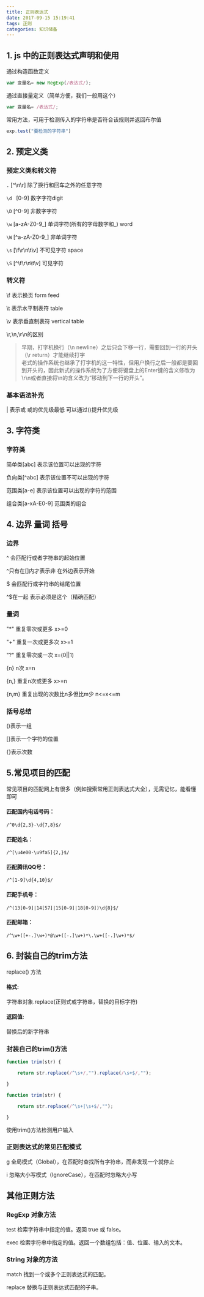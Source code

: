 ```yaml
---
title: 正则表达式
date: 2017-09-15 15:19:41
tags: 正则
categories: 知识储备
---
```


## 1. js 中的正则表达式声明和使用
 
通过构造函数定义
```javascript
var 变量名= new RegExp(/表达式/);
```

通过直接量定义（简单方便，我们一般用这个）
```javascript
var 变量名= /表达式/;
```
常用方法，可用于检测传入的字符串是否符合该规则并返回布尔值
```javascript
exp.test("要检测的字符串")
```
## 2. 预定义类

### 预定义类和转义符

`.`      [^\n\r]        除了换行和回车之外的任意字符

`\d `   [0-9]          数字字符digit

`\D`   [^0-9]        非数字字符

`\w`   [a-zA-Z0-9\_]      单词字符(所有的字母数字和_) word

`\W`  [^a-zA-Z0-9_]    非单词字符

`\s`    [\f\r\n\t\v]  不可见字符 space

` \S `   [^\f\r\n\t\v] 可见字符

### 转义符

\f 表示换页 form feed

\t 表示水平制表符 table

\v 表示垂直制表符 vertical table

\r,\n,\r\n的区别

>早期，打字机换行（\n newline）之后只会下移一行，需要回到一行的开头（\r return）才能继续打字  
老式的操作系统也继承了打字机的这一特性，但用户换行之后一般都是要回到开头的，因此新式的操作系统为了方便将键盘上的Enter键的含义修改为\r\n或者直接将\n的含义改为“移动到下一行的开头”。

### 基本语法补充

| 表示或 或的优先级最低 可以通过()提升优先级

## 3.  字符类

### 字符类

简单类[abc] 表示该位置可以出现的字符

负向类[^abc] 表示该位置不可以出现的字符

范围类[a-e]  表示该位置可以出现的字符的范围

组合类[a-xA-E0-9] 范围类的组合


## 4.       边界 量词 括号

### 边界

^ 会匹配行或者字符串的起始位置

^只有在[]内才表示非 在外边表示开始

$ 会匹配行或字符串的结尾位置

^$在一起 表示必须是这个（精确匹配）

### 量词

"*"  重复零次或更多 x>=0

"+"  重复一次或更多次 x>=1

"?"  重复零次或一次  x=(0||1)

{n}   n次  x=n

{n,}  重复n次或更多  x>=n

{n,m} 重复出现的次数比n多但比m少 n<=x<=m

### 括号总结

()表示一组

[]表示一个字符的位置

{}表示次数

## 5.常见项目的匹配

常见项目的匹配网上有很多（例如搜索常用正则表达式大全），无需记忆，能看懂即可

#### 匹配国内电话号码：

`/^0\d{2,3}-\d{7,8}$/`

#### 匹配姓名：

`/^[\u4e00-\u9fa5]{2,}$/`

#### 匹配腾讯QQ号：

`/^[1-9]\d{4,10}$/`

#### 匹配手机号：

`/^(13[0-9]|14[57]|15[0-9]|18[0-9])\d{8}$/`

#### 匹配邮箱：

`/^\w+([+-.]\w+)*@\w+([-.]\w+)*\.\w+([-.]\w+)*$/`

## 6. 封装自己的trim方法

replace() 方法

#### 格式:

字符串对象.replace(正则式或字符串，替换的目标字符)

#### 返回值:

替换后的新字符串

### 封装自己的trim()方法
```javascript
function trim(str) {

    return str.replace(/^\s+/,"").replace(/\s+$/,"");

}

function trim(str) {

    return str.replace(/^\s+|\s+$/,"");

}
```

使用trim()方法检测用户输入

### 正则表达式的常见匹配模式

g 全局模式（Global），在匹配时查找所有字符串，而非发现一个就停止

i 忽略大小写模式（IgnoreCase），在匹配时忽略大小写

## 其他正则方法

### RegExp 对象方法

 test    检索字符串中指定的值。返回 true 或 false。

exec  检索字符串中指定的值。返回一个数组包括：值、位置、输入的文本。

### String 对象的方法

match        找到一个或多个正则表达式的匹配。

replace      替换与正则表达式匹配的子串。
